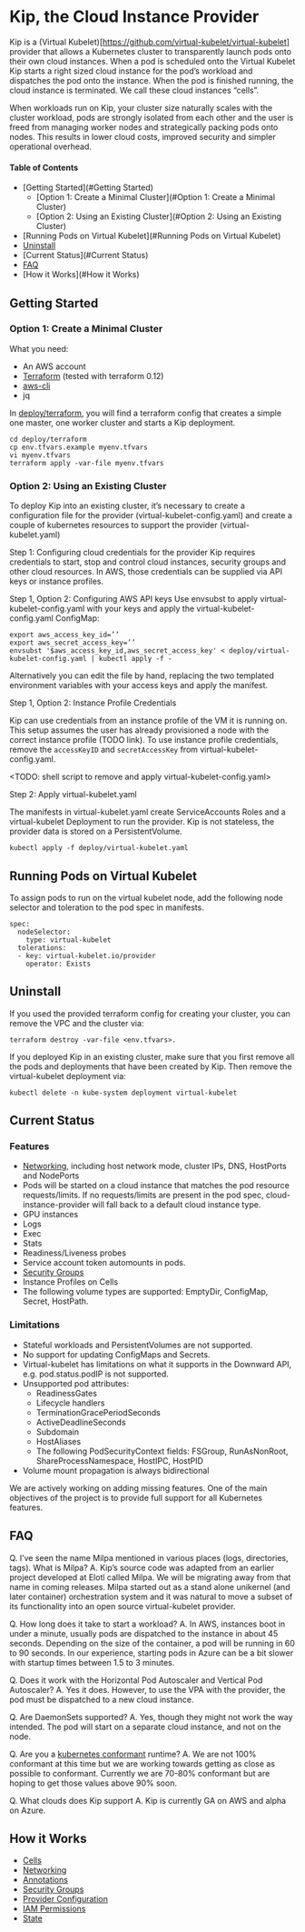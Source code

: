 # Kip, the Cloud Instance Provider

Kip is a (Virtual Kubelet)[https://github.com/virtual-kubelet/virtual-kubelet] provider that allows a Kubernetes cluster to transparently launch pods onto their own cloud instances.  When a pod is scheduled onto the Virtual Kubelet Kip starts a right sized cloud instance for the pod’s workload and dispatches the pod onto the instance.  When the pod is finished running, the cloud instance is terminated. We call these cloud instances “cells”.

When workloads run on Kip, your cluster size naturally scales with the cluster workload, pods are strongly isolated from each other and the user is freed from managing worker nodes and strategically packing pods onto nodes.  This results in lower cloud costs, improved security and simpler operational overhead.

#### Table of Contents

* [Getting Started](#Getting Started)
    + [Option 1: Create a Minimal Cluster](#Option 1: Create a Minimal Cluster)
    + [Option 2: Using an Existing Cluster](#Option 2: Using an Existing Cluster)
* [Running Pods on Virtual Kubelet](#Running Pods on Virtual Kubelet)
* [Uninstall](#Uninstall)
* [Current Status](#Current Status)
* [FAQ](#FAQ)
* [How it Works](#How it Works)

## Getting Started
### Option 1: Create a Minimal Cluster

What you need:
- An AWS account
- [Terraform](https://www.terraform.io/downloads.html) (tested with terraform 0.12)
- [aws-cli](https://aws.amazon.com/cli/)
- jq

In [deploy/terraform](deploy/terraform), you will find a terraform config that creates a simple one master, one worker cluster and starts a Kip deployment.

    cd deploy/terraform
    cp env.tfvars.example myenv.tfvars
    vi myenv.tfvars
    terraform apply -var-file myenv.tfvars

### Option 2: Using an Existing Cluster

To deploy Kip into an existing cluster, it’s necessary to create a configuration file for the provider (virtual-kubelet-config.yaml) and create a couple of kubernetes resources to support the provider (virtual-kubelet.yaml)

Step 1: Configuring cloud credentials for the provider
Kip requires credentials to start, stop and control cloud instances, security groups and other cloud resources.  In AWS, those credentials can be supplied via API keys or instance profiles.

Step 1, Option 2: Configuring AWS API keys
Use envsubst to apply virtual-kubelet-config.yaml with your keys and apply the virtual-kubelet-config.yaml ConfigMap:

    export aws_access_key_id=’’
    export aws_secret_access_key=’’
    envsubst '$aws_access_key_id,aws_secret_access_key' < deploy/virtual-kubelet-config.yaml | kubectl apply -f -

Alternatively you can edit the file by hand, replacing the two templated environment variables with your access keys and apply the manifest.

Step 1, Option 2: Instance Profile Credentials

Kip can use credentials from an instance profile of the VM it is running on.  This setup assumes the user has already provisioned a node with the correct instance profile (TODO link).  To use instance profile credentials, remove the `accessKeyID` and `secretAccessKey` from virtual-kubelet-config.yaml.

<TODO: shell script to remove and apply virtual-kubelet-config.yaml>

Step 2: Apply virtual-kubelet.yaml

The manifests in virtual-kubelet.yaml create ServiceAccounts Roles and a virtual-kubelet Deployment to run the provider. Kip is not stateless, the provider data is stored on a PersistentVolume.

    kubectl apply -f deploy/virtual-kubelet.yaml

## Running Pods on Virtual Kubelet

To assign pods to run on the virtual kubelet node, add the following node selector and toleration to the pod spec in manifests.

    spec:
      nodeSelector:
        type: virtual-kubelet
      tolerations:
      - key: virtual-kubelet.io/provider
        operator: Exists

## Uninstall

If you used the provided terraform config for creating your cluster, you can remove the VPC and the cluster via:

    terraform destroy -var-file <env.tfvars>.

If you deployed Kip in an existing cluster, make sure that you first remove all the pods and deployments that have been created by Kip. Then remove the virtual-kubelet deployment via:

    kubectl delete -n kube-system deployment virtual-kubelet

## Current Status

### Features
- [Networking](docs/networking.md), including host network mode, cluster IPs, DNS, HostPorts and NodePorts
- Pods will be started on a cloud instance that matches the pod resource requests/limits. If no requests/limits are present in the pod spec, cloud-instance-provider will fall back to a default cloud instance type.
- GPU instances
- Logs
- Exec
- Stats
- Readiness/Liveness probes
- Service account token automounts in pods.
- [Security Groups](docs/security_groups.md)
- Instance Profiles on Cells
- The following volume types are supported: EmptyDir, ConfigMap, Secret, HostPath.

### Limitations
- Stateful workloads and PersistentVolumes are not supported.
- No support for updating ConfigMaps and Secrets.
- Virtual-kubelet has limitations on what it supports in the Downward API, e.g. pod.status.podIP is not supported.
- Unsupported pod attributes:
    - ReadinessGates
    - Lifecycle handlers
    - TerminationGracePeriodSeconds
    - ActiveDeadlineSeconds
    - Subdomain
    - HostAliases
    - The following PodSecurityContext fields: FSGroup, RunAsNonRoot, ShareProcessNamespace, HostIPC, HostPID
- Volume mount propagation is always bidirectional

We are actively working on adding missing features. One of the main objectives of the project is to provide full support for all Kubernetes features.

## FAQ

Q. I’ve seen the name Milpa mentioned in various places (logs, directories, tags). What is Milpa?
A. Kip’s source code was adapted from an earlier project developed at Elotl called Milpa.  We will be migrating away from that name in coming releases.  Milpa started out as a stand alone unikernel (and later container) orchestration system and it was natural to move a subset of its functionality into an open source virtual-kubelet provider.


Q. How long does it take to start a workload?
A. In AWS, instances boot in under a minute, usually pods are dispatched to the instance in about 45 seconds. Depending on the size of the container, a pod will be running in 60 to 90 seconds.  In our experience, starting pods in Azure can be a bit slower with startup times between 1.5 to 3 minutes.

Q. Does it work with the Horizontal Pod Autoscaler and Vertical Pod Autoscaler?
A. Yes it does.  However, to use the VPA with the provider, the pod must be dispatched to a new cloud instance.

Q. Are DaemonSets supported?
A. Yes, though they might not work the way intended. The pod will start on a separate cloud instance, and not on the node.

Q. Are you a [kubernetes conformant](https://github.com/cncf/k8s-conformance) runtime?
A. We are not 100% conformant at this time but we are working towards getting as close as possible to conformant.  Currently we are 70-80% conformant but are hoping to get those values above 90% soon.

Q. What clouds does Kip support
A. Kip is currently GA on AWS and alpha on Azure.

## How it Works
* [Cells](docs/cells.md)
* [Networking](docs/networking.md)
* [Annotations](docs/annotations.md)
* [Security Groups](docs/security_groups.md)
* [Provider Configuration](docs/provider-config.md)
* [IAM Permissions](docs/kip-iam-permissions.md)
* [State](docs/state.md)